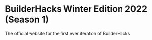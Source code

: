 # BuilderHacks Winter Edition 2022 (Season 1)

The official website for the first ever iteration of BuilderHacks

